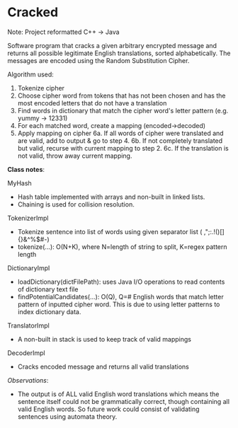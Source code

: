 # Cracked

Note: Project reformatted C++ -> Java

Software program that cracks a given arbitrary encrypted message and returns all possible legitimate English translations, sorted alphabetically. The messages are encoded using the Random Substitution Cipher.

Algorithm used:
1. Tokenize cipher
2. Choose cipher word from tokens that has not been chosen and has the most encoded letters that do not have a translation
3. Find words in dictionary that match the cipher word's letter pattern (e.g. yummy -> 12331)
4. For each matched word, create a mapping (encoded->decoded)
5. Apply mapping on cipher
6a. If all words of cipher were translated and are valid, add to output & go to step 4.
6b. If not completely translated but valid, recurse with current mapping to step 2.
6c. If the translation is not valid, throw away current mapping.


**Class notes**:

MyHash
- Hash table implemented with arrays and non-built in linked lists.
- Chaining is used for collision resolution.

TokenizerImpl
- Tokenize sentence into list of words using given separator list ( ,\";:.!()[]{}&^%$#-)
- tokenize(...): O(N+K), where N=length of string to split, K=regex pattern length

DictionaryImpl
- loadDictionary(dictFilePath): uses Java I/O operations to read contents of dictionary text file
- findPotentialCandidates(...): O(Q), Q=# English words that match letter pattern of inputted cipher word. This is due to using
  letter patterns to index dictionary data.

TranslatorImpl
- A non-built in stack is used to keep track of valid mappings

DecoderImpl
- Cracks encoded message and returns all valid translations



*Observations*:
- The output is of ALL valid English word translations which means the sentence itself could not be grammatically correct, 
  though containing all valid English words. So future work could consist of validating sentences using automata theory.
